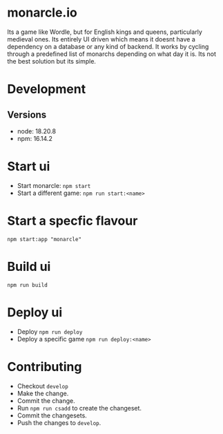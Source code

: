 # monarcle.io

Its a game like Wordle, but for English kings and queens, particularly medieval ones. Its entirely UI driven which means it doesnt have a dependency on a database or any kind of backend. It works by cycling through a predefined list of monarchs depending on what day it is. Its not the best solution but its simple.

# Development

## Versions

- node: 18.20.8
- npm: 16.14.2

# Start ui

- Start monarcle: `npm start`
- Start a different game: `npm run start:<name>`

# Start a specfic flavour

`npm start:app "monarcle"`

# Build ui

`npm run build`

# Deploy ui

- Deploy `npm run deploy`
- Deploy a specific game `npm run deploy:<name>`

# Contributing

- Checkout `develop`
- Make the change.
- Commit the change.
- Run `npm run csadd` to create the changeset.
- Commit the changesets.
- Push the changes to `develop`.
